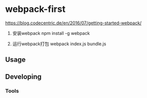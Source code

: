 

# webpack-first

https://blog.codecentric.de/en/2016/07/getting-started-webpack/

1. 安装webpack
npm install -g webpack

2. 运行webpack打包
webpack index.js bundle.js



## Usage



## Developing



### Tools

